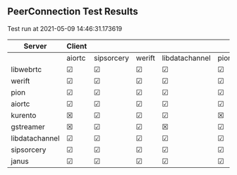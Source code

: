 ## PeerConnection Test Results
Test run at 2021-05-09 14:46:31.173619

| Server      | Client      |             |             |             |             |
|-------------|-------------|-------------|-------------|-------------|-------------|
|             | aiortc      | sipsorcery  | werift      | libdatachannel| pion        |
| libwebrtc   | &#9745;     | &#9745;     | &#9745;     | &#9745;     | &#9745;     |
| werift      | &#9745;     | &#9745;     | &#9745;     | &#9745;     | &#9745;     |
| pion        | &#9745;     | &#9745;     | &#9745;     | &#9745;     | &#9745;     |
| aiortc      | &#9745;     | &#9745;     | &#9745;     | &#9745;     | &#9745;     |
| kurento     | &#x2612;    | &#9745;     | &#9745;     | &#9745;     | &#x2612;    |
| gstreamer   | &#x2612;    | &#9745;     | &#9745;     | &#x2612;    | &#9745;     |
| libdatachannel| &#9745;     | &#9745;     | &#9745;     | &#9745;     | &#9745;     |
| sipsorcery  | &#9745;     | &#9745;     | &#9745;     | &#9745;     | &#9745;     |
| janus       | &#9745;     | &#9745;     | &#9745;     | &#9745;     | &#9745;     |
